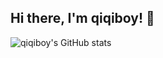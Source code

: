 ## Hi there, I'm qiqiboy! 👋

![qiqiboy's GitHub stats](https://github-readme-stats.vercel.app/api?username=qiqiboy&show_icons=true&theme=radical)
